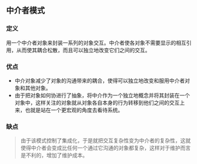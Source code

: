 ## 中介者模式

### 定义
用一个中介者对象来封装一系列的对象交互。中介者使各对象不需要显示的相互引用，从而使其耦合松散，而且可以独立地改变它们之间的交互。

### 优点
* 中介对象减少了对象的沟通带来的耦合，使得可以独立地改变和服用中介者对象和其他对象。
* 由于把对象如何协进行了抽象，将中介作为一个独立地概念并将其封装在一个对象中，这样关注的对象就从对象各自本身的行为转移到他们之间的交互上来，也就是站在一个更宏观的角度去看待系统。

### 缺点
> 由于该模式控制了集成化，于是就把交互复杂性变为中介者的复杂性，这就使得中介者会变成比任何一个通过它沟通的对象都复杂，这样对于维护而言是不利的，增加了维护成本。
